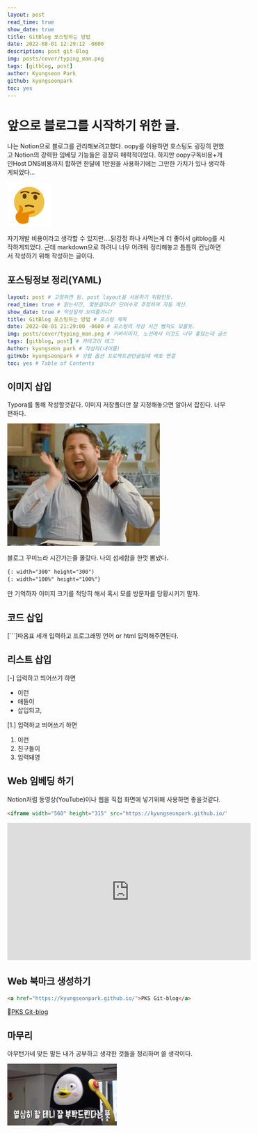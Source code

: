 ```yaml
---
layout: post
read_time: true
show_date: true
title: GitBlog 포스팅하는 방법
date: 2022-08-01 12:29:12 -0600
description: post git-Blog
img: posts/cover/typing_man.png
tags: [gitblog, post]
author: Kyungseon Park
github: kyungseonpark
toc: yes
---
```


# 앞으로 블로그를 시작하기 위한 글.

 나는 Notion으로 블로그를 관리해보려고했다. oopy를 이용하면 호스팅도 굉장히 편했고 Notion의 강력한 임베딩 기능들은 굉장히 매력적이었다. 하지만 oopy구독비용+개인Host DNS비용까지 합하면 한달에 1만원을 사용하기에는 그만한 가치가 있나 생각하게되었다...

<img alt="흠터레스팅 짤 모음.jpg.gif : 클리앙" height="20%" src="../assets/img/posts/2022-08-01-how-to-blog-posting/d7798c12900cb.gif" width="20%"/>

 자기개발 비용이라고 생각할 수 있지만....닭강정 하나 사먹는게 더 좋아서 gitblog를 시작하게되었다. 근데 markdown으로 하려니 너무 어려워 정리해놓고 틈틈히 컨닝하면서 작성하기 위해 작성하는 글이다.

## 포스팅정보 정리(YAML)

```yaml
layout: post # 고정하면 됨. post layout을 사용하기 위함인듯.
read_time: true # 읽는시간, 몇분걸리나? 단어수로 추정하여 자동 계산.
show_date: true # 작성일자 보여줄거니?
title: GitBlog 포스팅하는 방법 # 포스팅 제목
date: 2022-08-01 21:29:00 -0600 # 포스팅의 작성 시간 뻥쳐도 모를듯.
img: posts/cover/typing_man.png # 커버이미지, 노션에서 이것도 너무 좋았는데 글쓰는데 고민할거리가 늘었다.
tags: [gitblog, post] # 카테고리 태그
Author: kyungseon park # 작성자(내이름)
gitHub: kyungseonpark # 깃헙 옵션 프로젝트관련글일때 레포 연결
toc: yes # Table of Contents
```

## 이미지 삽입

 Typora를 통해 작성할것같다. 이미지 저장폴더만 잘 지정해놓으면 알아서 잡힌다. 너무 편하다.

![신난다 > 짤투데이](../assets/img/posts/2022-08-01-how-to-blog-posting/1028612757_QXZ7yAY3_4da70b8eb1aaf0fe157b0fa73f607f4f8281da36.gif)

 블로그 꾸미느라 시간가는줄 몰랐다. 나의 섬세함을 한껏 뽐냈다.

```html
{: width="300" height="300")
{: width="100%" height="100%"}
```

만 기억하자 이미지 크기를 적당히 해서 혹시 모를 방문자를 당황시키기 말자.

## 코드 삽입

[```]따옴표 세개 입력하고 프로그래밍 언어 or html 입력해주면된다.

## 리스트 삽입

[-] 입력하고 띄어쓰기 하면

- 이런
- 애들이
- 삽입되고,

[1.] 입력하고 띄어쓰기 하면

1. 이런
2. 친구들이
3. 입력돼영

## Web 임베딩 하기

Notion처럼 동영상(YouTube)이나 웹을 직접 화면에 넣기위해 사용하면 좋을것같다.

```html
<iframe width="560" height="315" src="https://kyungseonpark.github.io/" title="PKS Git-Blog" frameborder="0" allow="accelerometer; autoplay; clipboard-write; encrypted-media; gyroscope; picture-in-picture" allowfullscreen></iframe>
```

<iframe width="560" height="315" src="https://kyungseonpark.github.io/" title="PKS Git-Blog" frameborder="0" allow="accelerometer; autoplay; clipboard-write; encrypted-media; gyroscope; picture-in-picture" allowfullscreen></iframe>

## Web 북마크 생성하기

```html
<a href="https://kyungseonpark.github.io/">PKS Git-blog</a>
```

:link:<a href="https://kyungseonpark.github.io/">PKS Git-blog</a>

## 마무리

아무턴가네 맞든 말든 내가 공부하고 생각한 것들을 정리하며 쓸 생각이다.

<img alt="열심히 할테니 잘 부탁드린다는 자막의 펭수움짤" height="50%" src="../assets/img/posts/2022-08-01-how-to-blog-posting/995AE84A5E307BEA05-20220801215343225.png" width="50%"/>
